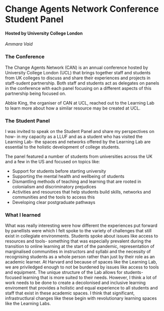 # Change Agents Network Conference Student Panel 
#### Hosted by University College London

*Ammara Vaid*

### The Conference
The Change Agents Network (CAN) is an annual conference hosted by University College London (UCL) that brings together staff and students from UK colleges to discuss and share their experiences and projects in staff-sudent partnership. Both staff and students act as delegates on panels in the conference with each panel focusing on a different aspects of this partnership being focused on.

Abbie King, the organiser of CAN at UCL, reached out to the Learning Lab to learn more about how a similar resource may be created at UCL. 

### The Student Panel
I was invited to speak on the Student Panel and share my perspectives on how- in my capacity as a LLUF and as a student who has visited the Learning Lab- the spaces and networks offered by the Learning Lab are essential to the holistic development of college students. 

The panel featured a number of students from universities across the UK and a few in the US and focused on topics like:

- Support for students before starting university
- Supporting the mental health and wellbeing of students
- Dismantling methods of teaching and learning that are rooted in colonialism and discriminatory prejudices 
- Activities and resources that help students build skills, networks and communities and the tools to access this
- Developing clear postgraduate pathways

### What I learned 
What was really interesting were how different the experiences put forward by panellists were which I felt spoke to the variety of challenges that still exist in collegiate environments. Students spoke about issues like access to resources and tools- something that was especially prevalent during the transition to online learning at the start of the pandemic, representation of marginalised communities in instructors and syllabi and the necessity of recognising students as a whole person rather than just by their role as an academic learner. At Harvard and because of spaces like the Learning Lab, we are priviledged enough to not be burdened by issues like access to tools and equipment. The unique structure of the Lab allows for students-focused learning that is more suited to their needs. However, I think a lot of work needs to be done to create a decolonised and inclusive learning enviroment that provides a holistic and equal experience to all students and staff that exist in these academic spaces. I think that significant, infrastructlural changes like these begin with revolutionary learning spaces like the Learning Labs.  


